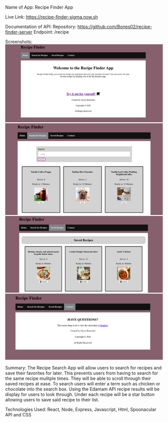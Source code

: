 Name of App: Recipe Finder App

Live Link: https://recipe-finder-sigma.now.sh 

Documentation of API: 
    Repository: https://github.com/Bones02/recipe-finder-server
    Endpoint: /recipe

Screenshots:
![alt tag](public/home.png "Home Page")
![alt tag](public/SearchRecipes.png "Search Page")
![alt tag](public/Saved.png "Saved Page")
![alt tag](public/Contact.png "Contact")

Summary: The Recipe Search App will allow users to search for recipes and save their favorites for later. This prevents users from having to search for the same recipe mulitple times. They will be able to scroll through their saved recipes at ease. To search users will enter a term such as chicken or chocolate into the search box. Using the Edamam API recipe results will be display for users to look through. Under each recipe will be a star button allowing users to save said recipe to their list.
 
Technologies Used: React, Node, Express, Javascript, Html, Spoonacular API and CSS
